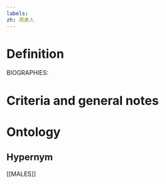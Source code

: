 ```yaml
---
labels: 
zh: 周男人
---
```


# Definition
BIOGRAPHIES:
# Criteria and general notes
# Ontology

## Hypernym
[[MALES]]